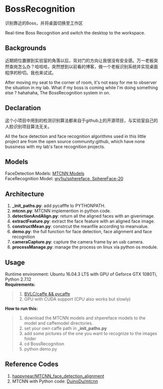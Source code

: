 # BossRecognition
识别靠近的Boss，并将桌面切换至工作区  

Real-time Boss Recognition and switch the desktop to the workspace.  

## Backgrounds  
近期把位置挪到实验室的角落以后，背对门的方向让我很没有安全感。万一老板突然查岗怎么办？哈哈哈，突然想到以前看的博客，做一个老板识别系统并实现桌面程序的秒切。我也来试试。  

After moving my seat to the corner of room, it's not easy for me to observer the situation in my lab. What if my boss is coming while I'm doing something else ? hahahaha, The BossRecognition system in on.

## Declaration 
这个小项目中用到的检测识别算法都来自于github上的开源项目，与实验室自己的人脸识别项目算法无关。  

All the face detection and face recognition algorithms used in this little project are from the open source community:github, which have none bussiness with my lab's face recognition projects.  

## Models  
FaceDetection Models: [MTCNN Models](https://github.com/kpzhang93/MTCNN_face_detection_alignment)  
FaceRecognition Model: [wy1iu/sphereface, SphereFace-20](https://github.com/wy1iu/sphereface)   

## Architecture   
1. **_init_paths.py**: add pycafffe to PYTHONPATH.  
2. **mtcnn.py**: MTCNN implemention in python code.  
3. **detectionAndAlign.py**: return all the aligned faces with an givenimage. 
4. **extractFeature.py**: extract the face feature with an aligned face image.  
5. **constructMean.py**: constrcut the meanfile according to meanvalue.  
6. **demo.py**: the full function for face detection, face alignment and face recognition
7. **cameraCapture.py**: capture the camera frame by an usb camera.
8. **processManage.py**: manage the process on linux via python os module.


## Usage  
Runtime environment: Ubuntu 16.04.3 LTS with GPU of Geforce GTX 1080Ti, Python 2.7.12    
**Requirements:**  
> 1. [BVLC/caffe && pycaffe](https://github.com/BVLC/caffe)   
> 2. GPU with CUDA support (CPU also works but slowly)   

**How to run this:**  
> 1. download the MTCNN models and shpereface models to the model and caffemodel directories.
> 2. set your own caffe path in **_init_paths.py**   
> 3. add some pictures of the one you want to recognize to the images folder   
> 4. cd BossRecognition  
> 5. python demo.py

## Reference Codes  
1. [happynear/MTCNN_face_detection_alignment](https://github.com/happynear/MTCNN_face_detection_alignment)  
2. MTCNN with Python code: [DuinoDu/mtcnn](https://github.com/DuinoDu/mtcnn)
